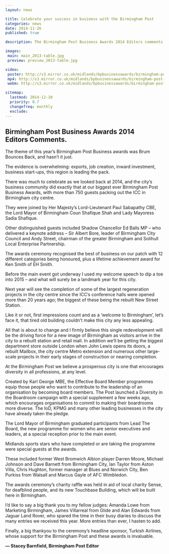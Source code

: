 ```yaml
---
layout: news

title: Celebrate your success in business with the Birmingham Post
categories: news
date: 2014-11-26
published: true

description: The Birmingham Post Business Awards 2014 Editors comments.

images:
 main: main_2013-table.jpg
 preview: preview_2013-table.jpg

video:
 poster: http://s3.mirror.co.uk/midlands/bpbusinessawards/birmingham-post-business-awards-2014.jpg
 mp4: http://s3.mirror.co.uk/midlands/bpbusinessawards/birmingham-post-business-awards-2014.mp4
 webm: http://s3.mirror.co.uk/midlands/bpbusinessawards/birmingham-post-business-awards-2014.webm

sitemap:
  lastmod: 2014-12-10
  priority: 0.7
  changefreq: monthly
  exclude:
---
```


## Birmingham Post Business Awards&nbsp;2014 Editors&nbsp;Comments.

The theme of this year&rsquo;s Birmingham Post Business awards was Brum Bounces Back, and hasn&rsquo;t it just.

The evidence is overwhelming: exports, job creation, inward investment, business start-ups, this region is leading the pack.

There was much to celebrate as we looked back at 2014, and the city&rsquo;s business community did exactly that at our biggest ever Birmingham Post Business Awards, with more than 750 guests packing out the ICC in Birmingham city centre.

They were joined by Her Majesty&rsquo;s Lord-Lieutenant Paul Sabapathy CBE, the Lord Mayor of Birmingham Coun Shafique Shah and Lady Mayoress Sadia Shafique.

Other distinguished guests included Shadow Chancellor Ed Balls MP – who delivered a keynote address – Sir Albert Bore, leader of Birmingham City Council and Andy Street, chairman of the greater Birmingham and Solihull Local Enterprise Partnership.

The awards ceremony recognised the best of business on our patch with 12 different categories being honoured, plus a lifetime achievement award for Ken Smith of EH Smith.

Before the main event got underway I used my welcome speech to dip a toe into 2015 – and what will surely be a landmark year for this city.

Next year will see the completion of some of the largest regeneration projects in the city centre since the ICC&rsquo;s conference halls were opened more than 20 years ago; the biggest of these being the rebuilt New Street Station.

Like it or not, first impressions count and as a &lsquo;welcome to Birmingham&rsquo;, let&rsquo;s face it, that tired old building couldn&rsquo;t make this city any less appealing.

All that is about to change and I firmly believe this single redevelopment will be the driving force for a new image of Birmingham as visitors arrive in the city to a rebuilt station and retail mall. In addition we&rsquo;ll be getting the biggest department store outside London when John Lewis opens its doors, a rebuilt Mailbox, the city centre Metro extension and numerous other large-scale projects in their early stages of construction or nearing completion.

At the Birmingham Post we believe a prosperous city is one that encourages diversity in all professions, at any level.

Created by Karl George MBE, the Effective Board Member programmes equip those people who want to contribute to the leadership of an organisation by becoming board members. The Post launched a Diversity in the Boardroom campaign with a special supplement a few weeks ago, which encourages organisations to commit to making their boardrooms more diverse. The IoD, KPMG and many other leading businesses in the city have already taken the pledge.

The Lord Mayor of Birmingham graduated participants from Lead The Board, the new programme for women who are senior executives and leaders, at a special reception prior to the main event.

Midlands sports stars who have completed or are taking the programme were special guests at the awards.

These included former West Bromwich Albion player Darren Moore, Michael Johnson and Dave Barnett from Birmingham City, Ian Taylor from Aston Villa, Chris Hughton, former manager at Blues and Norwich City, Ben Purkiss from Walsall and Marcus Gayle of AFC Wimbledon.

The awards ceremony&rsquo;s charity raffle was held in aid of local charity Sense, for deafblind people, and its new Touchbase Building, which will be built here in Birmingham.

I&rsquo;d like to say a big thank you to my fellow judges: Amanda Lowe from Marketing Birmingham, James Villarreal from Glide and Alan Edwards from Jaguar Land Rover, who spared the time in their busy diaries to discuss the many entries we received this year. More entries than ever, I hasten to add.

Finally, a big thankyou to the ceremony&rsquo;s headline sponsor, Turkish Airlines, whose support for the Birmingham Post and these awards is invaluable.

**— Stacey Barnfield, Birmingham Post Editor**
